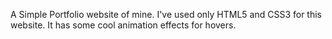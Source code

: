 A Simple Portfolio website of mine. I've used only HTML5 and CSS3 for this website. It has some cool animation effects for hovers.
